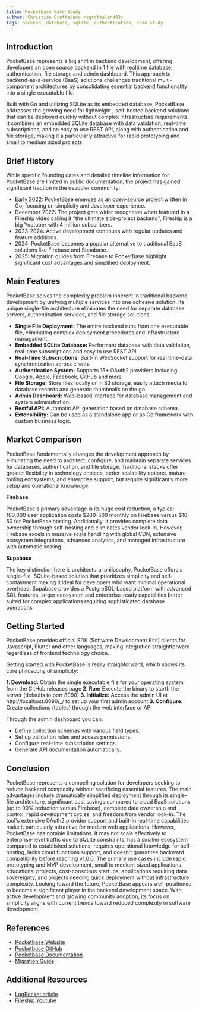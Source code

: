 ```yaml
---
title: Pocketbase Case Study
author: Christian Grøtteland <cgrotteland92>
tags: backend, database, sqlite, authentication, case study
---
```


## Introduction

PocketBase represents a big shift in backend development, offering developers an open source backend in 1 file with realtime database, authentication, file storage and admin dashboard. This approach to backend-as-a-service (BaaS) solutions challenges traditional multi-component architectures by consolidating essential backend functionality into a single executable file.

Built with Go and utilizing SQLite as its embedded database, PocketBase addresses the growing need for lighweight , self-hosted backend solutions that can be deployed quickly without complex infrastructure requirements. It combines an embedded SQLite database with data validation, real-time subscriptions, and an easy to use REST API, along with authentication and file storage, making it a particularly attractive for rapid prototyping and small to medium sized projects.

## Brief History

While specific founding dates and detailed timeline information for PocketBase are limited in public documentation, the project has gained significant traction in the devopler community:

- Early 2022: PocketBase emerges as an open-source project written in Go, focusing on simplicity and developer experience.
- December 2022: The project gets wider recognition when featured in a Fireship video calling it "the ultimate side-project backend", Fireship is a big Youtuber with 4 million subscribers.
- 2023-2024: Active development continues with regular updates and feature additions.
- 2024: PocketBase becomes a popular alternative to traditional BaaS solutions like Firebase and Supabase.
- 2025: Migration guides from Firebase to PocketBase highlight significant cost advantages and simplified deployment.

## Main Features

PocketBase solves the complexity problem inherent in traditional backend development by unifying multiple services into one cohesive solution. Its unique single-file architecture eliminates the need for separate database servers, authentication services, and file storage solutions.

- **Single File Deployment:** The entire backend runs from one executable file, eliminating complex deployment procedures and infrastructure managament.
- **Embedded SQLite Database:** Performant database with data validation, real-time subscriptions and easy to use REST API.
- **Real-Time Subscriptions:** Built-in WebSocket support for real time-data synchronization across clients.
- **Authentication System:** Supports 15+ OAuth2 providers including Google, Apple, Facebook, GitHub and more.
- **File Storage:** Store files locally or in S3 storage, easily attach media to database records and generate thumbnails on the go.
- **Admin Dashboard:** Web-based interface for database management and system administration.
- **Restful API:** Automatic API generation based on database schema.
- **Extensibility:** Can be used as a standalone app or as Go framework with custom business logic.

## Market Comparison

PocketBase fundamentally changes the development approach by eliminating the need to architect, configure, and maintain separate services for databases, authentication, and file storage. Traditional stacks offer greater flexibility in technology choices, better scalability options, mature tooling ecosystems, and enterprise support, but require significantly more setup and operational knowledge.

**Firebase**

PocketBase's primary advantage is its huge cost reduction, a typical 100,000 user application costs $200-500 monthly on Firebase versus $10-50 for PocketBase hosting. Additionally, it provides complete data ownership through self-hosting and eliminates vendor lock-in. However, Firebase excels in massive scale handling with global CDN, extensive ecosystem integrations, advanced analytics, and managed infrastructure with automatic scaling.

**Supabase**

The key distinction here is architectural philosophy, PocketBase offers a single-file, SQLite-based solution that prioritizes simplicity and self-containment making it ideal for developers who want minimal operational overhead. Supabase provides a PostgreSQL-based platform with advanced SQL features, larger ecosystem and enterprise-ready capabilities better suited for complex applications requiring sophisticated database operations.

## Getting Started

PocketBase provides official SDK (Software Development Kits) clients for Javascript, Flutter and other languages, making integration straightforward regardless of frontend technology choice.

Getting started with PocketBase is really straighforward, which shows its core philosophy of simplicity:

**1. Download:** Obtain the single executable file for your operating system from the GitHub releases page
**2. Run:** Execute the binary to starth the server (defaults to port 8090)
**3. Initialize:** Access the admin UI at http://localhost:8090/\_/ to set up your first admin account
**3. Configure:** Create collections (tables) through the web interface or API

Through the admin dashboard you can:

- Define collection schemas with various field types.
- Set up validation rules and access permissions.
- Configure real-time subscription settings
- Generate API documentation automatically.

## Conclusion

PocketBase represents a compelling solution for developers seeking to reduce backend complexity without sacrificing essential features.
The main advantages include dramatically simplified deployment through its single-file architecture, significant cost savings compared to cloud BaaS solutions (up to 90% reduction versus Firebase), complete data ownership and control, rapid development cycles, and freedom from vendor lock-in. The tool's extensive OAuth2 provider support and built-in real-time capabilities make it particularly attractive for modern web applications.
However, PocketBase has notable limitations. It may not scale effectively to enterprise-level traffic due to SQLite constraints, has a smaller ecosystem compared to established solutions, requires operational knowledge for self-hosting, lacks cloud functions support, and doesn't guarantee backward compatibility before reaching v1.0.0.
The primary use cases include rapid prototyping and MVP development, small to medium-sized applications, educational projects, cost-conscious startups, applications requiring data sovereignty, and projects needing quick deployment without infrastructure complexity.
Looking toward the future, PocketBase appears well-positioned to become a significant player in the backend development space. With active development and growing community adoption, its focus on simplicity aligns with current trends toward reduced complexity in software development.

## References

- [Pocketbase Website](https://pocketbase.io/)
- [Pocketbase GitHub](https://github.com/pocketbase/pocketbase)
- [Pocketbase Documentation](https://pocketbase.io/docs/)
- [Migration Guide](https://markaicode.com/pocketbase-vs-firebase-migration-guide-2025/#google_vignette)

## Additional Resources

- [LogRocket article](https://blog.logrocket.com/using-pocketbase-build-full-stack-app/)
- [Fireship Youtube](https://www.youtube.com/watch?v=Wqy3PBEglXQ&t=49s)
